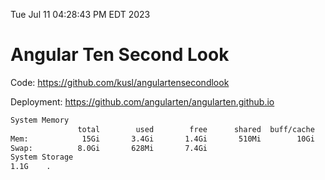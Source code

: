 Tue Jul 11 04:28:43 PM EDT 2023

# Angular Ten Second Look

Code: https://github.com/kusl/angulartensecondlook

Deployment: https://github.com/angularten/angularten.github.io

```bash
System Memory
               total        used        free      shared  buff/cache   available
Mem:            15Gi       3.4Gi       1.4Gi       510Mi        10Gi        11Gi
Swap:          8.0Gi       628Mi       7.4Gi
System Storage
1.1G	.
```
